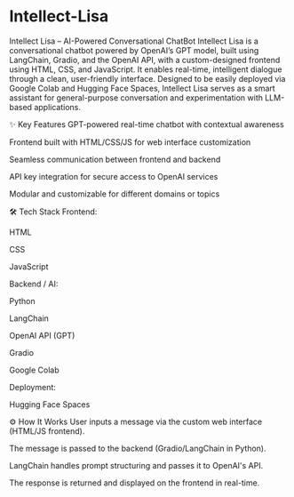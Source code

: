 # Intellect-Lisa
Intellect Lisa – AI-Powered Conversational ChatBot
Intellect Lisa is a conversational chatbot powered by OpenAI’s GPT model, built using LangChain, Gradio, and the OpenAI API, with a custom-designed frontend using HTML, CSS, and JavaScript. It enables real-time, intelligent dialogue through a clean, user-friendly interface. Designed to be easily deployed via Google Colab and Hugging Face Spaces, Intellect Lisa serves as a smart assistant for general-purpose conversation and experimentation with LLM-based applications.


✨ Key Features
GPT-powered real-time chatbot with contextual awareness

Frontend built with HTML/CSS/JS for web interface customization

Seamless communication between frontend and backend

API key integration for secure access to OpenAI services

Modular and customizable for different domains or topics

🛠️ Tech Stack
Frontend:

HTML

CSS

JavaScript

Backend / AI:

Python

LangChain

OpenAI API (GPT)

Gradio

Google Colab

Deployment:

Hugging Face Spaces

⚙️ How It Works
User inputs a message via the custom web interface (HTML/JS frontend).

The message is passed to the backend (Gradio/LangChain in Python).

LangChain handles prompt structuring and passes it to OpenAI's API.

The response is returned and displayed on the frontend in real-time.
